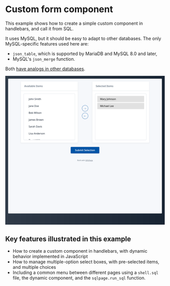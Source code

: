 # Custom form component

This example shows how to create a simple custom component in handlebars, and call it from SQL.

It uses MySQL, but it should be easy to adapt to other databases.
The only MySQL-specific features used here are:
 - `json_table`, which is supported by MariaDB and MySQL 8.0 and later,
 - MySQL's `json_merge` function.

Both [have analogs in other databases](https://sql-page.com/blog.sql?post=JSON%20in%20SQL%3A%20A%20Comprehensive%20Guide).

![screenshot](screenshot.png)


## Key features illustrated in this example

- How to create a custom component in handlebars, with dynamic behavior implemented in JavaScript
- How to manage multiple-option select boxes, with pre-selected items, and multiple choices
- Including a common menu between different pages using a `shell.sql` file, the dynamic component, and the `sqlpage.run_sql` function.
